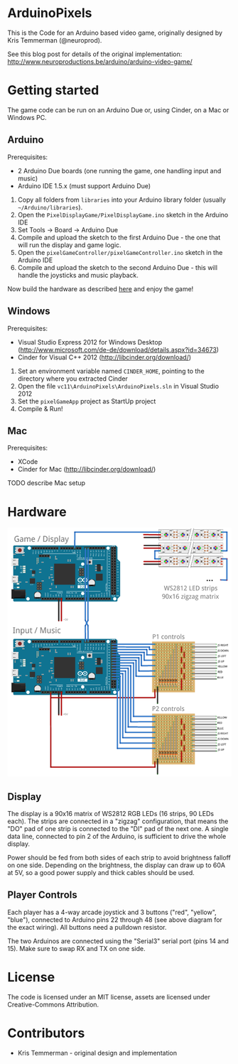 ArduinoPixels
=============

This is the Code for an Arduino based video game, originally designed by 
Kris Temmerman (@neuroprod).

See this blog post for details of the original implementation:
http://www.neuroproductions.be/arduino/arduino-video-game/

Getting started
===============

The game code can be run on an Arduino Due or, using Cinder, on a Mac or Windows PC.

Arduino
-------

Prerequisites:

- 2 Arduino Due boards (one running the game, one handling input and music)
- Arduino IDE 1.5.x (must support Arduino Due)


1. Copy all folders from `libraries` into your Arduino library folder (usually `~/Arduino/libraries`).
2. Open the `PixelDisplayGame/PixelDisplayGame.ino` sketch in the Arduino IDE
3. Set Tools -> Board -> Arduino Due
4. Compile and upload the sketch to the first Arduino Due - the one that will run the display and game logic.
5. Open the `pixelGameController/pixelGameController.ino` sketch in the Arduino IDE
6. Compile and upload the sketch to the second Arduino Due - this will handle the joysticks and music playback.

Now build the hardware as described [here](#hardware) and enjoy the game!

Windows
-------

Prerequisites:

- Visual Studio Express 2012 for Windows Desktop (http://www.microsoft.com/de-de/download/details.aspx?id=34673)
- Cinder for Visual C++ 2012 (http://libcinder.org/download/)


1. Set an environment variable named `CINDER_HOME`, pointing to the directory where you extracted Cinder
2. Open the file `vc11\ArduinoPixels\ArduinoPixels.sln` in Visual Studio 2012
3. Set the `pixelGameApp` project as StartUp project
4. Compile & Run!

Mac
---

Prerequisites:

- XCode
- Cinder for Mac (http://libcinder.org/download/)

TODO describe Mac setup

Hardware
========

![HSHB Hardware](assets/hshb_hardware.png)

Display
-------

The display is a 90x16 matrix of WS2812 RGB LEDs (16 strips, 90 LEDs each).
The strips are connected in a "zigzag" configuration, that means the "DO" pad of one strip is connected to the "DI" pad of the next one. A single data line, connected to pin 2 of the Arduino, is sufficient to drive the whole display.

Power should be fed from both sides of each strip to avoid brightness falloff on one side. Depending on the brightness, the display can draw up to 60A at 5V, so a good power supply and thick cables should be used.

Player Controls
---------------

Each player has a 4-way arcade joystick and 3 buttons ("red", "yellow", "blue"), connected to Arduino pins 22 through 48 (see above diagram for the exact wiring).  All buttons need a pulldown resistor.

The two Arduinos are connected using the "Serial3" serial port (pins 14 and 15). Make sure to swap RX and TX on one side.

License
=======

The code is licensed under an MIT license, assets are licensed under Creative-Commons Attribution.

Contributors
============

- Kris Temmerman - original design and implementation
